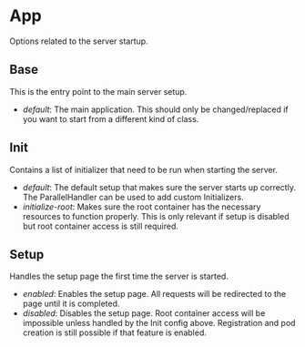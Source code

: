 # App
Options related to the server startup.

## Base
This is the entry point to the main server setup.
* *default*: The main application. This should only be changed/replaced 
             if you want to start from a different kind of class.

## Init
Contains a list of initializer that need to be run when starting the server.
* *default*: The default setup that makes sure the server starts up correctly.
             The ParallelHandler can be used to add custom Initializers.
* *initialize-root*: Makes sure the root container has the necessary resources to function properly.
                     This is only relevant if setup is disabled but root container access is still required.

## Setup
Handles the setup page the first time the server is started.
* *enabled*: Enables the setup page. All requests will be redirected to the page until it is completed.
* *disabled*: Disables the setup page. Root container access will be impossible unless handled by the Init config above.
              Registration and pod creation is still possible if that feature is enabled.

